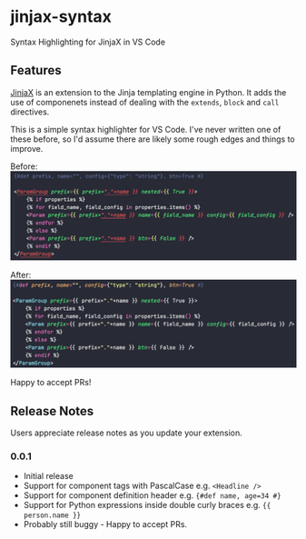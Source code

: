 # jinjax-syntax

Syntax Highlighting for JinjaX in VS Code

## Features

[JinjaX](https://jinjax.scaletti.dev/) is an extension to the Jinja templating engine in Python. It adds the use of componenets instead of dealing with the `extends`, `block` and `call` directives.

This is a simple syntax highlighter for VS Code. I've never written one of these before, so I'd assume there are likely some rough edges and things to improve.

Before:
![before](https://raw.githubusercontent.com/pietz/jinjax-syntax-highlighter/main/before.png)

After:
![after](https://raw.githubusercontent.com/pietz/jinjax-syntax-highlighter/main/after.png)

Happy to accept PRs!

## Release Notes

Users appreciate release notes as you update your extension.

### 0.0.1

- Initial release
- Support for component tags with PascalCase e.g. `<Headline />`
- Support for component definition header e.g. `{#def name, age=34 #}`
- Support for Python expressions inside double curly braces e.g. `{{ person.name }}`
- Probably still buggy - Happy to accept PRs.